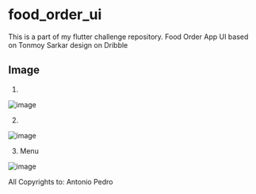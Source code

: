 # food_order_ui

This is a part of my flutter challenge repository.
Food Order App UI based on Tonmoy Sarkar design on Dribble


## Image
1.
![image](https://user-images.githubusercontent.com/42675180/161698219-a9594e19-046b-4880-b2b1-881a280cc838.png)

2.

![image](https://user-images.githubusercontent.com/42675180/161698718-b11e1ea9-834b-4f58-895d-6df2dce9b3b5.png)

3. Menu

![image](https://user-images.githubusercontent.com/42675180/162411648-794421d8-ec7f-4386-b5a0-617400d3744d.png)

All Copyrights to: Antonio Pedro
